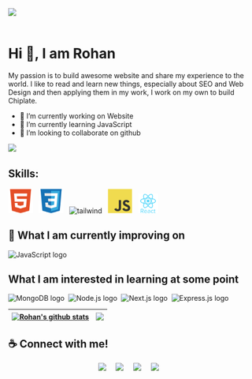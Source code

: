 <img src="https://github.com/user-attachments/assets/fddcdbcd-5ea2-4416-9f59-ca7fd9394aca" hight='50'>
<br><br>

# Hi 👋, I am Rohan
My passion is to build awesome website and share my experience to the world. I like to read and learn new things, especially about SEO and Web Design and then applying them in my work, I work on my own to build Chiplate.

- 🔭 I’m currently working on Website 
- 🌱 I’m currently learning JavaScript 
- 👯 I’m looking to collaborate on github 

![](https://komarev.com/ghpvc/?username=roan26ir&abbreviated=true)

## Skills: 
<img  src="https://raw.githubusercontent.com/devicons/devicon/1119b9f84c0290e0f0b38982099a2bd027a48bf1/icons/html5/html5-plain.svg" alt="HTML5" width="50" height="50"/> &nbsp;
<img  src="https://raw.githubusercontent.com/devicons/devicon/1119b9f84c0290e0f0b38982099a2bd027a48bf1/icons/css3/css3-original.svg" alt="CSS3" width="50" height="50"/>
&nbsp;
<img src="https://www.vectorlogo.zone/logos/tailwindcss/tailwindcss-icon.svg" alt="tailwind" width="40" height="40"/> </a>
&nbsp;
<img  src="https://raw.githubusercontent.com/devicons/devicon/1119b9f84c0290e0f0b38982099a2bd027a48bf1/icons/javascript/javascript-original.svg" alt="JavaScript" width="50" height="50"/>
&nbsp;
<img src="https://raw.githubusercontent.com/devicons/devicon/master/icons/react/react-original-wordmark.svg" alt="react" width="40" height="40"/>

## 📖  What I am currently improving on

<img src="https://img.shields.io/badge/JavaScript-282C34?logo=javascript&logoColor=F7DF1E" alt="JavaScript logo" title="JavaScript" height="25" />

## What I am interested in learning at some point

<img src="https://img.shields.io/badge/MongoDB-282C34?logo=mongodb&logoColor=47A248" alt="MongoDB logo" title="MongoDB" height="25" />&nbsp;
<img src="https://img.shields.io/badge/Node.js-282C34?logo=node.js&logoColor=339933" alt="Node.js logo" title="Node.js" height="25" />&nbsp;
<img src="https://img.shields.io/badge/Next.js-282C34?logo=next.js&logoColor=FFFFFF" alt="Next.js logo" title="Next.js" height="25" />&nbsp;
<img src="https://img.shields.io/badge/Express-282C34?logo=express&logoColor=FFFFFF" alt="Express.js logo" title="Express.js" height="25" />

| <a href="https://www.chiplate.com/"><img align="center" src="https://github-readme-stats.vercel.app/api?username=rohan26ir&show_icons=true&include_all_commits=true&theme=tokyonight&hide_border=true" alt="Rohan's github stats" /></a> | <a href="https://www.chiplate.com/rohan26ir/"><img align="center" src="https://github-readme-stats.vercel.app/api/top-langs/?username=rohan26ir&layout=compact&theme=tokyonight&hide_border=true" /></a> |
| ------------- | ------------- |



## ☕ Connect with me!
<p align="center">
  <a href="mailto:rohan26ir@gmail.com?subject=Olá%20Bruno%20Tacca"><img src="https://img.shields.io/badge/gmail-%23D14836.svg?&style=for-the-badge&logo=gmail&logoColor=white" /></a>&nbsp;&nbsp;&nbsp;&nbsp;
  <a href="https://www.facebook.com/rohan26ir/"><img src="https://img.shields.io/badge/facebook-%233B5998.svg?&style=for-the-badge&logo=facebook&logoColor=white" /></a>&nbsp;&nbsp;&nbsp;&nbsp;
  <a href="https://www.facebook.com/rohan26ir/"><img src="https://img.shields.io/badge/instagram-%23dc2743.svg?&style=for-the-badge&logo=instagram&logoColor=white" /></a>&nbsp;&nbsp;&nbsp;&nbsp;
  <a href="https://www.linkedin.com/in/rohan26ir/"><img src="https://img.shields.io/badge/linkedin-%230077B5.svg?&style=for-the-badge&logo=linkedin&logoColor=white" /></a>&nbsp;&nbsp;&nbsp;&nbsp;
